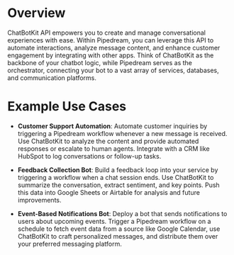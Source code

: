 # Overview

ChatBotKit API empowers you to create and manage conversational experiences with ease. Within Pipedream, you can leverage this API to automate interactions, analyze message content, and enhance customer engagement by integrating with other apps. Think of ChatBotKit as the backbone of your chatbot logic, while Pipedream serves as the orchestrator, connecting your bot to a vast array of services, databases, and communication platforms.

# Example Use Cases

- **Customer Support Automation**: Automate customer inquiries by triggering a Pipedream workflow whenever a new message is received. Use ChatBotKit to analyze the content and provide automated responses or escalate to human agents. Integrate with a CRM like HubSpot to log conversations or follow-up tasks.

- **Feedback Collection Bot**: Build a feedback loop into your service by triggering a workflow when a chat session ends. Use ChatBotKit to summarize the conversation, extract sentiment, and key points. Push this data into Google Sheets or Airtable for analysis and future improvements.

- **Event-Based Notifications Bot**: Deploy a bot that sends notifications to users about upcoming events. Trigger a Pipedream workflow on a schedule to fetch event data from a source like Google Calendar, use ChatBotKit to craft personalized messages, and distribute them over your preferred messaging platform.
